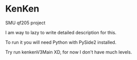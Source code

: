 # KenKen
 SMU qf205 project

I am way to lazy to write detailed description for this.

To run it you will need Python with PySide2 installed.

Try run kenkenV3Main XD, for now I don't have much levels.
